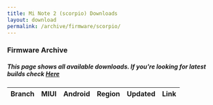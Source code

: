 ```yaml
---
title: Mi Note 2 (scorpio) Downloads
layout: download
permalink: /archive/firmware/scorpio/
---
```


### Firmware Archive
##### This page shows all available downloads. If you're looking for latest builds check [Here](/firmware/scorpio/)


<div class="table-responsive-md" id="table-wrapper">
<table id="firmware" class="compact table table-striped table-hover table-sm">
    <thead class="thead-dark">
        <tr>
            <th>Branch</th>
            <th>MIUI</th>
            <th>Android</th>
            <th>Region</th>
            <th>Updated</th>
            <th>Link</th>
        </tr>
    </thead>
    <script>loadFirmwareDownloads('scorpio', 'full')</script>
</table>
</div>
